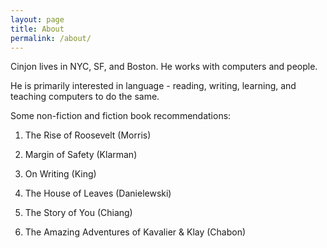```yaml
---
layout: page
title: About
permalink: /about/
---
```


Cinjon lives in NYC, SF, and Boston. He works with computers and people.

He is primarily interested in language - reading, writing, learning, and teaching computers to do the same.

Some non-fiction and fiction book recommendations:

1. The Rise of Roosevelt (Morris)
2. Margin of Safety (Klarman)
3. On Writing (King)

1. The House of Leaves (Danielewski)
2. The Story of You (Chiang)
3. The Amazing Adventures of Kavalier & Klay (Chabon)
